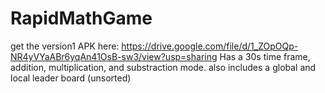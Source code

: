 # RapidMathGame

get the version1 APK here: 
https://drive.google.com/file/d/1_ZOpOQp-NR4yVYaABr6yqAn41OsB-sw3/view?usp=sharing
Has a 30s time frame, addition, multiplication, and substraction mode.
also includes a global and local leader board (unsorted)
